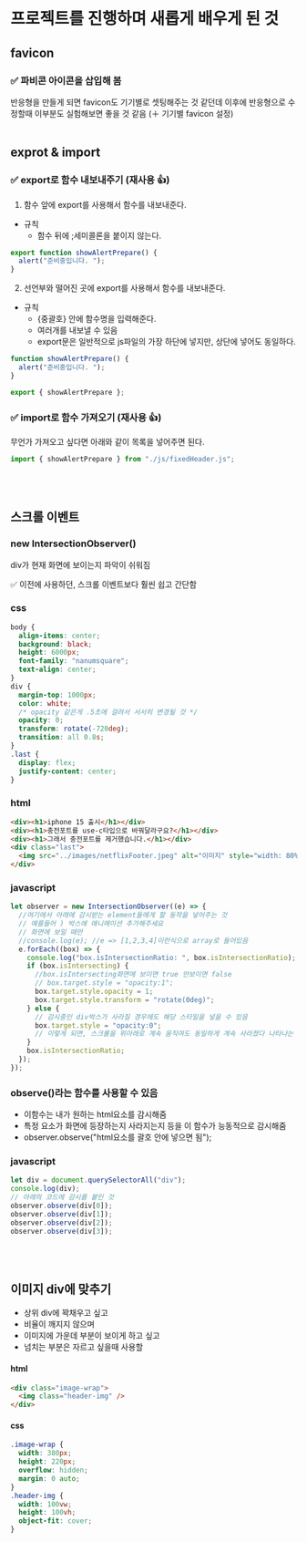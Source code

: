 # 프로젝트를 진행하며 새롭게 배우게 된 것

## favicon

### ✅ 파비콘 아이콘을 삽입해 봄

반응형을 만들게 되면 favicon도 기기별로 셋팅해주는 것 같던데 이후에 반응형으로 수정할때 이부분도 실험해보면 좋을 것 같음 (＋ 기기별 favicon 설정)
<br>
<br>

## exprot & import

### ✅ export로 함수 내보내주기 (재사용 👍)

1. 함수 앞에 export를 사용해서 함수를 내보내준다.

- 규칙
  - 함수 뒤에 ;세미콜론을 붙이지 않는다.

```javascript
export function showAlertPrepare() {
  alert("준비중입니다. ");
}
```

2. 선언부와 떨어진 곳에 export를 사용해서 함수를 내보내준다.

- 규칙
  - {중괄호} 안에 함수명을 입력해준다.
  - 여러개를 내보낼 수 있음
  - export문은 일반적으로 js파일의 가장 하단에 넣지만, 상단에 넣어도 동일하다.

```javascript
function showAlertPrepare() {
  alert("준비중입니다. ");
}

export { showAlertPrepare };
```

### ✅ import로 함수 가져오기 (재사용 👍)

무언가 가져오고 싶다면 아래와 같이 목록을 넣어주면 된다.

```javascript
import { showAlertPrepare } from "./js/fixedHeader.js";
```

<br>
<br>

## 스크롤 이벤트

### new IntersectionObserver()

div가 현재 화면에 보이는지 파악이 쉬워짐

✅ 이전에 사용하던, 스크롤 이벤트보다 훨씬 쉽고 간단함

### css

```css
body {
  align-items: center;
  background: black;
  height: 6000px;
  font-family: "nanumsquare";
  text-align: center;
}
div {
  margin-top: 1000px;
  color: white;
  /* opacity 같은게 .5초에 걸려서 서서히 변경될 것 */
  opacity: 0;
  transform: rotate(-720deg);
  transition: all 0.8s;
}
.last {
  display: flex;
  justify-content: center;
}
```

### html

```html
<div><h1>iphone 15 출시</h1></div>
<div><h1>충전포트를 use-c타입으로 바꿔달라구요?</h1></div>
<div><h1>그래서 충전포트를 제거했습니다.</h1></div>
<div class="last">
  <img src="../images/netflixFooter.jpeg" alt="이미지" style="width: 80%" />
</div>
```

### javascript

```javascript
let observer = new IntersectionObserver((e) => {
  //여기에서 아래에 감시받는 element들에게 할 동작을 넣어주는 것
  // 예를들어 ) 박스에 애니메이션 추가해주세요
  // 화면에 보일 때만
  //console.log(e); //e => [1,2,3,4]이런식으로 array로 들어있음
  e.forEach((box) => {
    console.log("box.isIntersectionRatio: ", box.isIntersectionRatio);
    if (box.isIntersecting) {
      //box.isIntersecting화면에 보이면 true 안보이면 false
      // box.target.style = "opacity:1";
      box.target.style.opacity = 1;
      box.target.style.transform = "rotate(0deg)";
    } else {
      // 감시중인 div박스가 사라질 경우에도 해당 스타일을 넣을 수 있음
      box.target.style = "opacity:0";
      // 이렇게 되면, 스크롤을 위아래로 계속 움직여도 동일하게 계속 사라졌다 나타나는 것을 반복함
    }
    box.isIntersectionRatio;
  });
});
```

### observe()라는 함수를 사용할 수 있음

- 이함수는 내가 원하는 html요소를 감시해줌
- 특정 요소가 화면에 등장하는지 사라지는지 등을 이 함수가 능동적으로 감시해줌
- observer.observe("html요소를 괄호 안에 넣으면 됨");

### javascript

```javascript
let div = document.querySelectorAll("div");
console.log(div);
// 아래의 코드에 감시를 붙인 것
observer.observe(div[0]);
observer.observe(div[1]);
observer.observe(div[2]);
observer.observe(div[3]);
```

<br>
<br>

## 이미지 div에 맞추기

- 상위 div에 꽉채우고 싶고
- 비율이 깨지지 않으며
- 이미지에 가운데 부분이 보이게 하고 싶고
- 넘치는 부분은 자르고 싶을때 사용할

#### html

```html
<div class="image-wrap">
  <img class="header-img" />
</div>
```

#### css

```css
.image-wrap {
  width: 380px;
  height: 220px;
  overflow: hidden;
  margin: 0 auto;
}
.header-img {
  width: 100vw;
  height: 100vh;
  object-fit: cover;
}
```
